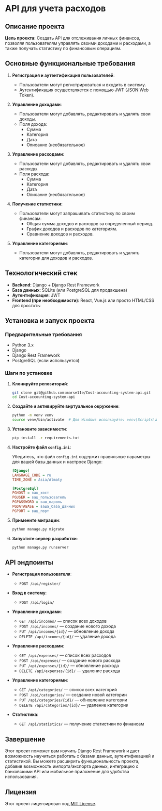 # API для учета расходов

## Описание проекта

**Цель проекта**: Создать API для отслеживания личных финансов, позволяя пользователям управлять своими доходами и расходами, а также получать статистику по финансовым операциям.

## Основные функциональные требования

1. **Регистрация и аутентификация пользователей**:
   - Пользователи могут регистрироваться и входить в систему.
   - Аутентификация осуществляется с помощью JWT (JSON Web Token).

2. **Управление доходами**:
   - Пользователи могут добавлять, редактировать и удалять свои доходы.
   - Поля дохода:
     - Сумма
     - Категория
     - Дата
     - Описание (необязательное)

3. **Управление расходами**:
   - Пользователи могут добавлять, редактировать и удалять свои расходы.
   - Поля расхода:
     - Сумма
     - Категория
     - Дата
     - Описание (необязательное)

4. **Получение статистики**:
   - Пользователи могут запрашивать статистику по своим финансам:
     - Общая сумма доходов и расходов за определенный период.
     - График доходов и расходов по категориям.
     - Сравнение доходов и расходов.

5. **Управление категориями**:
   - Пользователи могут добавлять, редактировать и удалять категории для доходов и расходов.

## Технологический стек

- **Backend**: Django + Django Rest Framework
- **База данных**: SQLite (или PostgreSQL для продакшена)
- **Аутентификация**: JWT
- **Frontend (при необходимости)**: React, Vue.js или просто HTML/CSS для простоты

## Установка и запуск проекта

### Предварительные требования

- Python 3.x
- Django
- Django Rest Framework
- PostgreSQL (если используется)

### Шаги по установке

1. **Клонируйте репозиторий**:

   ```bash
   git clone git@github.com:marse11e/Cost-accounting-system-api.git
   cd Cost-accounting-system-api
   ```

2. **Создайте и активируйте виртуальное окружение**:

   ```bash
   python -m venv venv
   source venv/bin/activate  # Для Windows используйте: venv\Scripts\activate
   ```

3. **Установите зависимости**:

   ```bash
   pip install -r requirements.txt
   ```

4. **Настройте файл `config.ini`**:

   Убедитесь, что файл `config.ini` содержит правильные параметры для вашей базы данных и настроек Django:

   ```ini
   [Django]
   LANGUAGE_CODE = ru
   TIME_ZONE = Asia/Almaty

   [PostgreSql]
   PGHOST = ваш_хост
   PGUSER = ваш_пользователь
   PGPASSWORD = ваш_пароль
   PGDATABASE = ваша_база_данных
   PGPORT = ваш_порт
   ```

5. **Примените миграции**:

   ```bash
   python manage.py migrate
   ```

6. **Запустите сервер разработки**:

   ```bash
   python manage.py runserver
   ```

## API эндпоинты

- **Регистрация пользователя**:
  - `POST /api/register/`

- **Вход в систему**:
  - `POST /api/login/`

- **Управление доходами**:
  - `GET /api/incomes/` — список всех доходов
  - `POST /api/incomes/` — создание нового дохода
  - `PUT /api/incomes/{id}/` — обновление дохода
  - `DELETE /api/incomes/{id}/` — удаление дохода

- **Управление расходами**:
  - `GET /api/expenses/` — список всех расходов
  - `POST /api/expenses/` — создание нового расхода
  - `PUT /api/expenses/{id}/` — обновление расхода
  - `DELETE /api/expenses/{id}/` — удаление расхода

- **Управление категориями**:
  - `GET /api/categories/` — список всех категорий
  - `POST /api/categories/` — создание новой категории
  - `PUT /api/categories/{id}/` — обновление категории
  - `DELETE /api/categories/{id}/` — удаление категории

- **Статистика**:
  - `GET /api/statistics/` — получение статистики по финансам

## Завершение

Этот проект поможет вам изучить Django Rest Framework и даст возможность научиться работать с базами данных, аутентификацией и статистикой. Вы можете расширить функциональность проекта, добавив возможность импорта/экспорта данных, интеграцию с банковскими API или мобильное приложение для удобства использования.

## Лицензия

Этот проект лицензирован под [MIT License](LICENSE).
